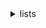 <details>
  <summary>lists</summary>

1. dogs
   1. greyhounds
   2. wippets
2. cats
   1. cat1
   2. cat2

* pop1
   * plop1 
* pop2
* pop3

</details>
